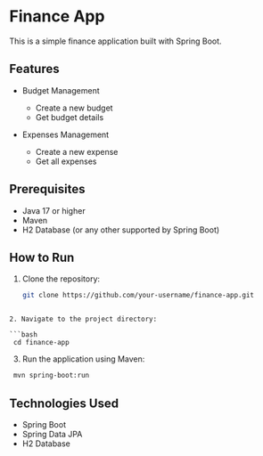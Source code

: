# Finance App

This is a simple finance application built with Spring Boot.

## Features

- Budget Management
  - Create a new budget
  - Get budget details

- Expenses Management
  - Create a new expense
  - Get all expenses

## Prerequisites

- Java 17 or higher
- Maven
- H2 Database (or any other supported by Spring Boot)

## How to Run

1. Clone the repository:

   ```bash
   git clone https://github.com/your-username/finance-app.git
  ```

2. Navigate to the project directory:

  ```bash
   cd finance-app
  ```
3. Run the application using Maven:

  ```bash
   mvn spring-boot:run
  ```
## Technologies Used
- Spring Boot
- Spring Data JPA
- H2 Database